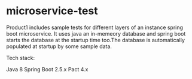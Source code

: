 # microservice-test

Product1 includes sample tests for different layers of an instance spring boot microservice.
It uses java an in-memeory database and spring boot starts the database at the startup time too.The database is automatically populated at startup by some sample data. 


Tech stack:

Java 8
Spring Boot 2.5.x
Pact 4.x


